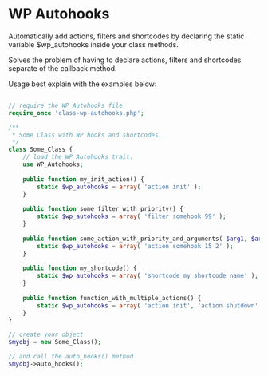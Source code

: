 # WP Autohooks
Automatically add actions, filters and shortcodes by declaring the static variable $wp_autohooks inside your class methods.

Solves the problem of having to declare actions, filters and shortcodes separate of the callback method.

Usage best explain with the examples below:

```php

// require the WP_Autohooks file.
require_once 'class-wp-autohooks.php';

/**
 * Some Class with WP hooks and shortcodes.
 */
class Some_Class {
	// load the WP_Autohooks trait.
	use WP_Autohooks;
	
	public function my_init_action() {
		static $wp_autohooks = array( 'action init' );
	}
	
	public function some_filter_with_priority() {
		static $wp_autohooks = array( 'filter somehook 99' );
	}
	
	public function some_action_with_priority_and_arguments( $arg1, $arg2 ) {
		static $wp_autohooks = array( 'action somehook 15 2' );
	}
	
	public function my_shortcode() {
		static $wp_autohooks = array( 'shortcode my_shortcode_name' );
	}
	
	public function function_with_multiple_actions() {
		static $wp_autohooks = array( 'action init', 'action shutdown' );
	}
}

// create your object
$myobj = new Some_Class();

// and call the auto_hooks() method.
$myobj->auto_hooks();

```
